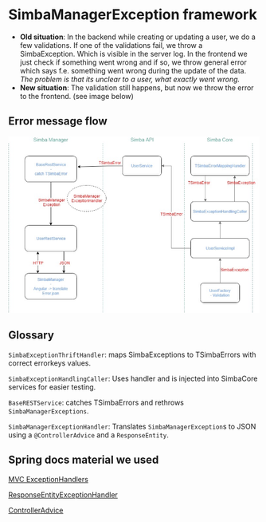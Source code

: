 # SimbaManagerException framework
* **Old situation**: In the backend while creating or updating a user, we do a few validations. If one of the validations fail, we throw a SimbaException. 
    Which is visible in the server log. In the frontend we just check if something went wrong and if so, we throw general error which says f.e. something went wrong during the update of the data.
   *The problem is that its unclear to a user, what exactly went wrong.*
* **New situation**: The validation still happens, but now we throw the error to the frontend. (see image below)

## Error message flow

![Error message flow](ErrorMessagesSimba.jpg)

## Glossary

`SimbaExceptionThriftHandler`: maps SimbaExceptions to TSimbaErrors with correct errorkeys values.

`SimbaExceptionHandlingCaller`: Uses handler and is injected into SimbaCore services for easier testing.

`BaseRESTService`: catches TSimbaErrors and rethrows `SimbaManagerExceptions`.

`SimbaManagerExceptionHandler`: Translates `SimbaManagerException`s to JSON using a `@ControllerAdvice` and a `ResponseEntity`.

## Spring docs material we used

[MVC ExceptionHandlers](https://docs.spring.io/spring/docs/4.3.6.RELEASE/spring-framework-reference/htmlsingle/#mvc-exceptionhandlers)

[ResponseEntityExceptionHandler](https://docs.spring.io/spring/docs/4.3.6.RELEASE/javadoc-api/index.html?org/springframework/web/servlet/mvc/method/annotation/ResponseEntityExceptionHandler.html)

[ControllerAdvice](https://docs.spring.io/spring/docs/4.3.6.RELEASE/javadoc-api/org/springframework/web/bind/annotation/ControllerAdvice.html)


